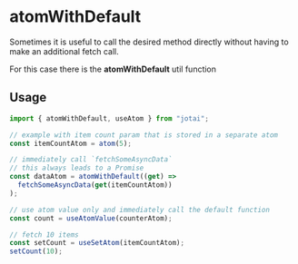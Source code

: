 # atomWithDefault

Sometimes it is useful to call the desired method directly without having to make an additional fetch call.

For this case there is the **atomWithDefault** util function

## Usage

```ts
import { atomWithDefault, useAtom } from "jotai";

// example with item count param that is stored in a separate atom
const itemCountAtom = atom(5);

// immediately call `fetchSomeAsyncData`
// this always leads to a Promise
const dataAtom = atomWithDefault((get) =>
  fetchSomeAsyncData(get(itemCountAtom))
);

// use atom value only and immediately call the default function
const count = useAtomValue(counterAtom);

// fetch 10 items
const setCount = useSetAtom(itemCountAtom);
setCount(10);
```
